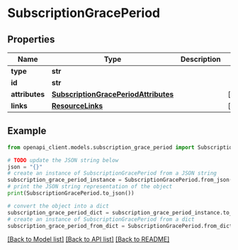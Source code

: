 # SubscriptionGracePeriod


## Properties

Name | Type | Description | Notes
------------ | ------------- | ------------- | -------------
**type** | **str** |  | 
**id** | **str** |  | 
**attributes** | [**SubscriptionGracePeriodAttributes**](SubscriptionGracePeriodAttributes.md) |  | [optional] 
**links** | [**ResourceLinks**](ResourceLinks.md) |  | [optional] 

## Example

```python
from openapi_client.models.subscription_grace_period import SubscriptionGracePeriod

# TODO update the JSON string below
json = "{}"
# create an instance of SubscriptionGracePeriod from a JSON string
subscription_grace_period_instance = SubscriptionGracePeriod.from_json(json)
# print the JSON string representation of the object
print(SubscriptionGracePeriod.to_json())

# convert the object into a dict
subscription_grace_period_dict = subscription_grace_period_instance.to_dict()
# create an instance of SubscriptionGracePeriod from a dict
subscription_grace_period_from_dict = SubscriptionGracePeriod.from_dict(subscription_grace_period_dict)
```
[[Back to Model list]](../README.md#documentation-for-models) [[Back to API list]](../README.md#documentation-for-api-endpoints) [[Back to README]](../README.md)


